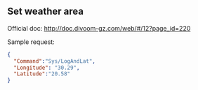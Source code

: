 ## Set weather area

Official doc: <http://doc.divoom-gz.com/web/#/12?page_id=220>

Sample request:

```json
{
  "Command":"Sys/LogAndLat",
  "Longitude": "30.29",
  "Latitude":"20.58"
}
```
